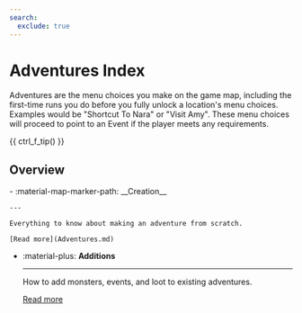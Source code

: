 ```yaml
---
search:
  exclude: true
---
```


# Adventures Index

Adventures are the menu choices you make on the game map, including the first-time runs you do before you fully unlock a location's menu choices. Examples would be "Shortcut To Nara" or "Visit Amy". These menu choices will proceed to point to an Event if the player meets any requirements.

{{ ctrl_f_tip() }}

## Overview

<div class="grid cards" markdown>
- :material-map-marker-path: __Creation__
    
    ---
    
    Everything to know about making an adventure from scratch.
    
    [Read more](Adventures.md)

- :material-plus: __Additions__
    
    ---
    
    How to add monsters, events, and loot to existing adventures.
    
    [Read more](Additions.md)
</div>
